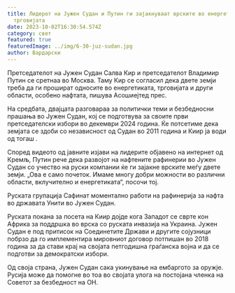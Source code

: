```yaml
---
title: Лидерот на Јужен Судан и Путин ги зајакнуваат врските во енергетиката и
  трговијата
date: 2023-10-02T16:30:54.574Z
category: свет
featured: true
featuredImage: ../img/6-30-juz-sudan.jpg
author: Вардарски
---
```

Претседателот на Јужен Судан Салва Кир и претседателот Владимир Путин се сретнаа во Москва. Таму Кир се согласил дека двете земји треба да ги прошират односите во енергетиката, трговијата и други области, особено нафтата, пишува Асошиејтед прес.

На средбата, двајцата разговараа за политички теми и безбедносни прашања во Јужен Судан, кој се подготвува за своите први претседателски избори во декември 2024 година. Ќе потсетиме дека земјата се здоби со независност од Судан во 2011 година и Киир ја води од тогаш .

Според видеото од јавните изјави на лидерите објавено на интернет од Кремљ, Путин рече дека развојот на нафтените рафинерии во Јужен Судан со учество на руски компании ќе ги зајакне врските меѓу двете земји. „Ова е само почеток. Имаме многу добри можности во различни области, вклучително и енергетиката“, посочи тој.

Руската групација Сафинат моментално работи на рафинерија за нафта во државата Унити во Јужен Судан.

Руската покана за посета на Киир дојде кога Западот се сврте кон Африка за поддршка во врска со руската инвазија на Украина. Јужен Судан е под притисок на Соединетите Држави и другите сојузници побрзо да го имплементира мировниот договор потпишан во 2018 година за да стави крај на својата петгодишна граѓанска војна и да се подготви за демократски избори.

Од своја страна, Јужен Судан сака укинување на ембаргото за оружје. Русија може да помогне во тоа во својата улога на постојана членка на Советот за безбедност на ОН.
